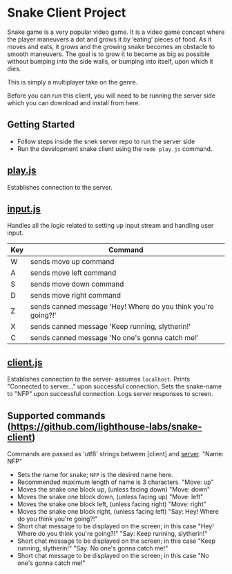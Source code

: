 # Snake Client Project

Snake game is a very popular video game. It is a video game concept where the player maneuvers a dot and grows it by ‘eating’ pieces of food. As it moves and eats, it grows and the growing snake becomes an obstacle to smooth maneuvers. The goal is to grow it to become as big as possible without bumping into the side walls, or bumping into itself, upon which it dies.

This is simply a multiplayer take on the genre.

Before you can run this client, you will need to be running the server side which you can download and install from here. 

## Getting Started

- Follow steps inside the snek server repo to run the server side
- Run the development snake client using the `node play.js` command.

## [play.js](play.js)
Establishes connection to the server.

## [input.js](input.js)
Handles all the logic related to setting up input stream and handling user input.

 Key | Command                          
-----|----------------------------------
 W | sends move up command
 A | sends move left command
 S | sends move down command
 D | sends move right command
 Z | sends canned message 'Hey! Where do you think you're going?!'
 X | sends canned message 'Keep running, slytherin!'
 C | sends canned message 'No one's gonna catch me!'

## [client.js](client.js)
Establishes connection to the server- assumes `localhost`.
Prints "Connected to server..." upon successful connection.
Sets the snake-name to "NFP" upon successful connection.
Logs server responses to screen.

## Supported commands (https://github.com/lighthouse-labs/snake-client)

Commands are passed as 'utf8' strings between [client] and [server](https://github.com/lighthouse-labs/snake-client).
"Name: NFP"
  * Sets the name for snake; `NFP` is the desired name here.
  * Recommended maximum length of name is 3 characters.
"Move: up"
  * Moves the snake one block up, (unless facing down)
"Move: down"
  * Moves the snake one block down, (unless facing up)
"Move: left"
  * Moves the snake one block left, (unless facing right)
"Move: right"
  * Moves the snake one block right, (unless facing left)
"Say: Hey! Where do you think you're going?!"
  * Short chat message to be displayed on the screen; in this case "Hey! Where do you think you're going?!"
 "Say: Keep running, slytherin!"
  * Short chat message to be displayed on the screen; in this case "Keep running, slytherin!"
 "Say: No one's gonna catch me!"
  * Short chat message to be displayed on the screen; in this case "No one's gonna catch me!"
